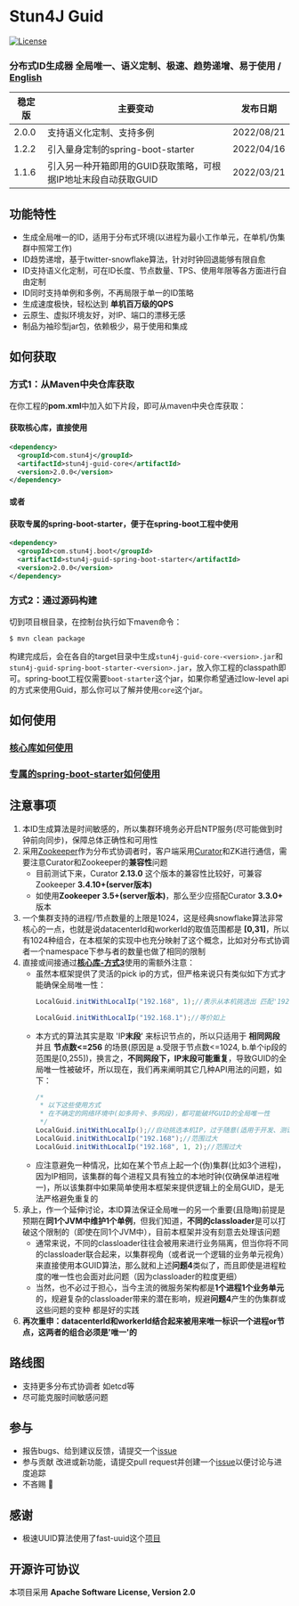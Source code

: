 # Stun4J Guid
[![License](https://img.shields.io/badge/License-Apache%202.0-blue.svg)](https://opensource.org/licenses/Apache-2.0)

### 分布式ID生成器 全局唯一、语义定制、极速、趋势递增、易于使用  / [English](README_en_US.md) 


| 稳定版 | 主要变动 | 发布日期 |
| ------------- | ------------- | ------------|
| 2.0.0 | 支持语义化定制、支持多例 | 2022/08/21 |
| 1.2.2 | 引入量身定制的spring-boot-starter | 2022/04/16 |
| 1.1.6 | 引入另一种开箱即用的GUID获取策略，可根据IP地址末段自动获取GUID | 2022/03/21 |


## 功能特性
* 生成全局唯一的ID，适用于分布式环境(以进程为最小工作单元，在单机/伪集群中照常工作)
* ID趋势递增，基于twitter-snowflake算法，针对时钟回退能够有限自愈
* ID支持语义化定制，可在ID长度、节点数量、TPS、使用年限等各方面进行自由定制
* ID同时支持单例和多例，不再局限于单一的ID策略
* 生成速度极快，轻松达到 **单机百万级的QPS**
* 云原生、虚拟环境友好，对IP、端口的漂移无感
* 制品为袖珍型jar包，依赖极少，易于使用和集成

## 如何获取

### 方式1：从Maven中央仓库获取
在你工程的**pom.xml**中加入如下片段，即可从maven中央仓库获取：
#### 获取**核心库**，直接使用
```xml
<dependency>
  <groupId>com.stun4j</groupId>
  <artifactId>stun4j-guid-core</artifactId>
  <version>2.0.0</version>
</dependency>
```
#### 或者
#### 获取专属的**spring-boot-starter**，便于在spring-boot工程中使用
```xml
<dependency>
  <groupId>com.stun4j.boot</groupId>
  <artifactId>stun4j-guid-spring-boot-starter</artifactId>
  <version>2.0.0</version>
</dependency>
```
### 方式2：通过源码构建
切到项目根目录，在控制台执行如下maven命令：
```shell
$ mvn clean package
```
构建完成后，会在各自的target目录中生成`stun4j-guid-core-<version>.jar`和`stun4j-guid-spring-boot-starter-<version>.jar`，放入你工程的classpath即可。spring-boot工程仅需要`boot-starter`这个jar，如果你希望通过low-level api的方式来使用Guid，那么你可以了解并使用`core`这个jar。

## 如何使用
### [**核心库**如何使用](stun4j-guid-core/README.md)
### [专属的**spring-boot-starter**如何使用](stun4j-guid-spring-boot-starter/README.md)

## 注意事项
1. 本ID生成算法是时间敏感的，所以集群环境务必开启NTP服务(尽可能做到时钟前向同步)，保障总体正确性和可用性
2. 采用[Zookeeper](http://zookeeper.apache.org/)作为分布式协调者时，客户端采用[Curator](http://curator.apache.org/)和ZK进行通信，需要注意Curator和Zookeeper的**兼容性**问题
	* 目前测试下来，Curator **2.13.0** 这个版本的兼容性比较好，可兼容Zookeeper **3.4.10+(server版本)**
	* 如使用**Zookeeper 3.5+(server版本)**，那么至少应搭配Curator **3.3.0+** 版本
3. 一个集群支持的进程/节点数量的上限是1024，这是经典snowflake算法非常核心的一点，也就是说datacenterId和workerId的取值范围都是 **[0,31]**，所以有1024种组合，在本框架的实现中也充分映射了这个概念，比如对分布式协调者一个namespace下参与者的数量也做了相同的限制
4. 直接或间接通过[**核心库-方式3**](stun4j-guid-core/README.md)使用的需额外注意：
    * 虽然本框架提供了灵活的pick ip的方式，但严格来说只有类似如下方式才能确保全局唯一性：
      ```java
      LocalGuid.initWithLocalIp("192.168", 1);//表示从本机挑选出 匹配'192.168.1'这个网段的IP
      
      LocalGuid.initWithLocalIp("192.168.1");//等价如上
      ```
    * 本方式的算法其实是取 'IP**末段**' 来标识节点的，所以只适用于 **相同网段** 并且 **节点数<=256** 的场景(原因是 a.受限于节点数<=1024, b.单个ip段的范围是[0,255])，换言之，**不同网段下，IP末段可能重复**，导致GUID的全局唯一性被破坏，所以现在，我们再来阐明其它几种API用法的问题，如下：
      ```java
      /*
       * 以下这些使用方式
       * 在不确定的网络环境中(如多网卡、多网段)，都可能破坏GUID的全局唯一性
       */
      LocalGuid.initWithLocalIp();//自动挑选本机IP，过于随意(适用于开发、测试)
      LocalGuid.initWithLocalIp("192.168");//范围过大
      LocalGuid.initWithLocalIp("192.168", 1, 2);//范围过大
      ```    
    * 应注意避免一种情况，比如在某个节点上起一个(伪)集群(比如3个进程)，因为IP相同，该集群的每个进程又具有独立的本地时钟(仅确保单进程唯一)，所以该集群中如果简单使用本框架来提供逻辑上的全局GUID，是无法严格避免重复的
5. 承上，作一个延伸讨论，本ID算法保证全局唯一的另一个重要(且隐晦)前提是预期在**同1个JVM中维护1个单例**，但我们知道，**不同的classloader**是可以打破这个限制的（即使在同1个JVM中），目前本框架并没有刻意去处理该问题
    * 通常来说，不同的classloader往往会被用来进行业务隔离，但当你将不同的classloader联合起来，以集群视角（或者说一个逻辑的业务单元视角）来直接使用本GUID算法，那么就和上述**问题4**类似了，而且即使是进程粒度的唯一性也会面对此问题（因为classloader的粒度更细）
    * 当然，也不必过于担心，当今主流的微服务架构都是**1个进程1个业务单元**的，规避复杂的classloader带来的潜在影响，规避**问题4**产生的伪集群或这些问题的变种 都是好的实践
6. **再次重申：datacenterId和workerId结合起来被用来唯一标识一个进程or节点，这两者的组合必须是'唯一'的**

## 路线图
* 支持更多分布式协调者 如etcd等
* 尽可能克服时间敏感问题

## 参与
* 报告bugs、给到建议反馈，请提交一个[issue](../../issues/new)
* 参与贡献 改进或新功能，请提交pull request并创建一个[issue](../../issues/new)以便讨论与进度追踪
* 不吝赐 :star2:

## 感谢
*  极速UUID算法使用了fast-uuid这个[项目](https://github.com/codahale/fast-uuid)

## 开源许可协议

本项目采用 **Apache Software License, Version 2.0**
